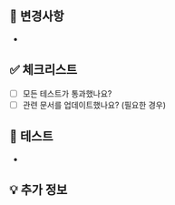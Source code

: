 <script>
window.addEventListener('DOMContentLoaded', (event) => {
    // 브랜치 이름에서 이슈 번호 추출
    const branchName = document.querySelector('.commit-ref').textContent;
    const match = branchName.match(/GROU-(\d+)/);
    
    if (match) {
        const issueNumber = match[1];
        const titleInput = document.getElementById('pull_request_title');
        if (titleInput && !titleInput.value.includes(`[GROU-${issueNumber}]`)) {
            titleInput.value = `[GROU-${issueNumber}] ${titleInput.value}`;
        }
    }
});
</script>

## 📌 변경사항
<!-- 변경사항에 대한 요약을 작성해주세요 -->
- 

## ✅ 체크리스트
- [ ] 모든 테스트가 통과했나요?
- [ ] 관련 문서를 업데이트했나요? (필요한 경우)

## 📝 테스트
<!-- 어떤 테스트를 진행했는지 설명해주세요 -->
- 

## 💡 추가 정보
<!-- 리뷰어가 알아야 할 추가 정보가 있다면 작성해주세요 -->